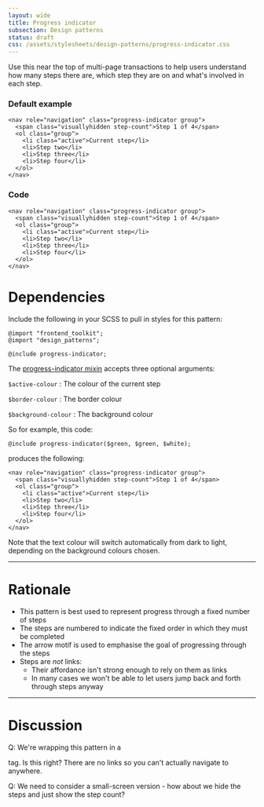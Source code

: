 ```yaml
---
layout: wide
title: Progress indicator
subsection: Design patterns
status: draft
css: /assets/stylesheets/design-patterns/progress-indicator.css
---
```


Use this near the top of multi-page transactions to help users understand how
many steps there are, which step they are on and what's involved in each step.


### Default example
<div class="pattern-example">
  <div class="inner">

    <nav role="navigation" class="progress-indicator group">
      <span class="visuallyhidden step-count">Step 1 of 4</span>
      <ol class="group">
        <li class="active">Current step</li>
        <li>Step two</li>
        <li>Step three</li>
        <li>Step four</li>
      </ol>
    </nav>

  </div>
</div>

### Code


    <nav role="navigation" class="progress-indicator group">
      <span class="visuallyhidden step-count">Step 1 of 4</span>
      <ol class="group">
        <li class="active">Current step</li>
        <li>Step two</li>
        <li>Step three</li>
        <li>Step four</li>
      </ol>
    </nav>



# Dependencies

Include the following in your SCSS to pull in styles for this pattern:

    @import "frontend_toolkit";
    @import "design_patterns";
    
    @include progress-indicator;

The [progress-indicator mixin](https://github.com/alphagov/prototyping/blob/master/_includes/scss/design-patterns/_progress-indicator.scss) accepts three optional arguments:

`$active-colour` : The colour of the current step

`$border-colour` : The border colour

`$background-colour` : The background colour


So for example, this code:

    @include progress-indicator($green, $green, $white);

produces the following:

<div class="alt pattern-example">
  <div class="inner">

    <nav role="navigation" class="progress-indicator group">
      <span class="visuallyhidden step-count">Step 1 of 4</span>
      <ol class="group">
        <li class="active">Current step</li>
        <li>Step two</li>
        <li>Step three</li>
        <li>Step four</li>
      </ol>
    </nav>

  </div>
</div>

Note that the text colour will switch automatically from dark to light, depending on the background colours chosen.

* * *

# Rationale

* This pattern is best used to represent progress through a fixed number of steps
* The steps are numbered to indicate the fixed order in which they must be completed
* The arrow motif is used to emphasise the goal of progressing through the steps
* Steps are *not* links:
  * Their affordance isn't strong enough to rely on them as links
  * In many cases we won't be able to let users jump back and forth through steps anyway

* * * 

# Discussion

Q: We're wrapping this pattern in a <nav> tag. Is this right? There are no links so you can't actually
navigate to anywhere.

Q: We need to consider a small-screen version - how about we hide the steps and just show the step count?

